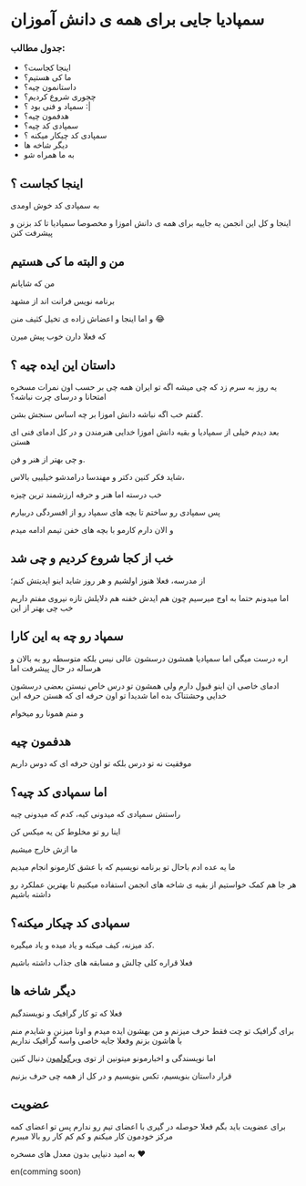 # سمپادیا جایی برای همه ی دانش آموزان

### جدول مطالب:
- اینجا کجاست؟
- ما کی هستیم؟
- داستانمون چیه؟
- چجوری شروع کردیم؟
- سمپاد و فنی بود ؟ :|
- هدفمون چیه؟
- سمپادی کد چیه؟
- سمپادی کد چیکار میکنه ؟
- دیگر شاخه ها
- به ما همراه شو

## اینجا کجاست ؟
به سمپادی کد خوش اومدی

اینجا و کل این انجمن یه جاییه برای همه ی دانش اموزا و مخصوصا سمپادیا تا کد بزنن و پیشرفت کنن

## من و البته ما کی هستیم
من که شایانم

برنامه نویس فرانت اند از مشهد

و اما اینجا و اعضاش زاده ی تخیل کثیف منن 😂

که فعلا دارن خوب پیش میرن

## داستان این ایده چیه ؟
یه روز به سرم زد که چی میشه اگه تو ایران همه چی بر حسب اون نمرات مسخره امتحانا و درسای چرت نباشه؟

گفتم خب اگه نباشه دانش اموزا بر چه اساس سنجش بشن.

بعد دیدم خیلی از سمپادیا و بقیه دانش اموزا خدایی هنرمندن و در کل ادمای فنی ای هستن

و چی بهتر از هنر و فن.

شاید فکر کنین دکتر و مهندسا درامدشو خیلییی بالاس،

خب درسته اما هنر و حرفه ارزشمند ترین چیزه

پس سمپادی رو ساختم تا بچه های سمپاد رو از افسردگی دربیارم

و الان دارم کارمو با بچه های خفن تیمم ادامه میدم

## خب از کجا شروع کردیم و چی شد
از مدرسه، فعلا هنوز اولشیم و هر روز شاید اینو اپدیتش کنم؛

اما میدونم حتما به اوج میرسیم چون هم ایدش خفنه هم دلایلش تازه نیروی مفتم داریم خب چی بهتر از این

## سمپاد رو چه به این کارا
اره درست میگی اما سمپادیا همشون درسشون عالی نیس بلکه متوسطه رو به بالان و هرساله در حال پیشرفت اما

ادمای خاصی ان اینو قبول دارم ولی همشون تو درس خاص نیستن بعضی درسشون خدایی وحشتناک بده اما شدیدا تو اون حرفه ای که هستن حرفه این

و منم همونا رو میخوام

## هدفمون چیه
موفقیت نه تو درس بلکه تو اون حرفه ای که دوس داریم

## اما سمپادی کد چیه؟
راستش سمپادی که میدونی کیه، کدم که میدونی چیه

اینا رو تو مخلوط کن یه میکس کن

ما ازش خارج میشیم

ما یه عده ادم باحال تو برنامه نویسیم که با عشق کارمونو انجام میدیم

هر جا هم کمک خواستیم از بقیه ی شاخه های انجمن استفاده میکنیم تا بهترین عملکرد رو داشته باشیم

## سمپادی کد چیکار میکنه؟
کد میزنه، کیف میکنه و یاد میده و یاد میگیره.

فعلا قراره کلی چالش و مسابقه های جذاب داشته باشیم

## دیگر شاخه ها
فعلا که تو کار گرافیک و نویسندگیم

برای گرافیک تو چت فقط حرف میزنم و من بهشون ایده میدم و اونا میزنن و شایدم منم با هاشون بزنم وفعلا جایه خاصی واسه گرافیک نداریم

اما نویسندگی و اخبارمونو میتونین از توی [ویرگولمون](https://virgool.io/sampadycomm) دنبال کنین

قرار داستان بنویسیم، تکس بنویسیم و در کل از همه چی حرف بزنیم

## عضویت
برای عضویت باید بگم فعلا حوصله در گیری با اعضای تیم رو ندارم پس تو اعضای کمه مرکز خودمون کار میکنم و کم کم کار رو بالا میبرم


به امید دنیایی بدون معدل های مسخره ❤

en(comming soon)
